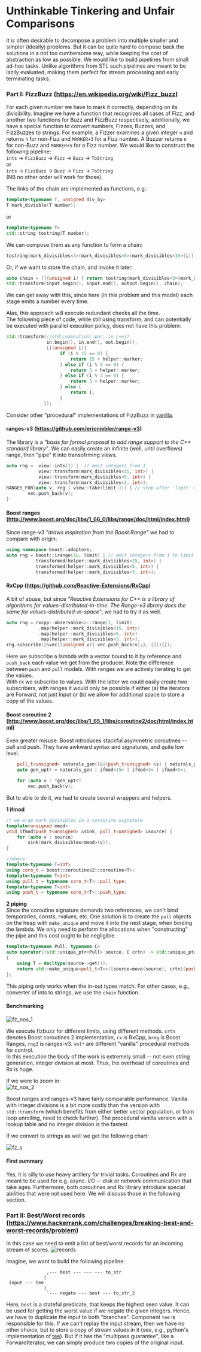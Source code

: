 # Unthinkable Tinkering and Unfair Comparisons

It is often desirable to decompose a problem into multiple smaller and simpler (ideally) problems.
But it can be quite hard to compose back the solutions in a not too cumbersome way, while keeping the cost of abstraction as low as possible. 
We would like to build pipelines from small ad-hoc tasks. Unlike algorithms from STL such pipelines are meant to be lazily evaluated, making them perfect for stream processing and early terminating tasks. 


### Part I: FizzBuzz (https://en.wikipedia.org/wiki/Fizz_buzz)  
For each given number we have to mark it correctly, depending on its divisibility. 
Imagine we have a function that recognizes all cases of Fizz, and another two functions for Buzz and FizzBuzz respectively,
additionally, we have a special function to convert numbers, Fizzes, Buzzes, and FizzBuzzes to strings. 
For example, a Fizzer examines a given integer `n` and returns `n` for non-Fizz and `MARKER+3` for a Fizz number.
A Buzzer returns `n` for non-Buzz and `MARKER+5` for a Fizz number. We would like to construct the following pipeline:  
`ints` → `FizzBuzz` → `Fizz` → `Buzz` → `ToString`  
or  
`ints` → `FizzBuzz` → `Buzz` → `Fizz` → `ToString`  
(NB no other order will work for those).

The links of the chain are implemented as functions, e.g.:
```cpp
template<typename T, unsigned div_by>
T mark_divisble(T number);
```
or
```cpp
template<typename T>
std::string tostring(T number);
```

We can compose them as any function to form a chain:
```cpp
tostring(mark_divisibles<3>(mark_divisibles<5>(mark_divisibles<15>(i))))
```
Or, if we want to store the chain, and invoke it later:
```cpp
auto chain = [](unsigned i) { return tostring(mark_divisibles<3>(mark_divisibles<5>(mark_divisibles<15>(i)))); };
std::transform(input.begin(), input.end(), output.begin(), chain);
```
We can get away with this, since here (in this problem and this model) each stage emits a number every time.

Alas, this approach will execute redundant checks all the time.  
The following piece of code, while still using transform, and can potentially be executed with parallel execution policy, does not have this problem:  
```cpp
std::transform(//std::execution::par, in c++17 
               in.begin(), in.end(), out.begin(), 
               [](unsigned i){
                    if (i % 15 == 0) {
                        return 15 + helper::marker;
                    } else if (i % 5 == 0) {
                        return 5 + helper::marker;
                    } else if (i % 3 == 0) {
                        return 3 + helper::marker;
                    } else {
                        return i;
                    }
              });
```

Consider other "procedural" implementations of FizzBuzz in [vanilla](fzbz_vanilla.h).

#### ranges-v3 (https://github.com/ericniebler/range-v3)
The library is a *"basis for formal proposal to add range support to the C++ standard library"*. 
We can easily create an infinite (well, until overflows) range, then "pipe" it into transofrming views.

```cpp
auto rng =  view::ints(1) |  // emit integers from 1
            view::transform(mark_divisibles<15, int>) |
            view::transform(mark_divisibles<5, int>) |
            view::transform(mark_divisibles<3, int>);
RANGES_FOR(auto v, rng | view::take(limit-1)) { // stop after 'limit' emitted
        vec.push_back(v);
}            
```

#### Boost ranges (http://www.boost.org/doc/libs/1_66_0/libs/range/doc/html/index.html)
Since range-v3 *"draws inspiration from the Boost.Range"* we had to compare with origin: 

```cpp
using namespace boost::adaptors;
auto rng = boost::irange(1u, limit) | // emit integers from 1 to limit
           transformed(helper::mark_divisibles<15, int>) |
           transformed(helper::mark_divisibles<5, int>) |
           transformed(helper::mark_divisibles<3, int>);
```

#### RxCpp (https://github.com/Reactive-Extensions/RxCpp)
A bit of abuse, but since *"Reactive Extensions for C++ is a library of algorithms for values-distributed-in-time. The Range-v3 library does the same for values-distributed-in-space"*, we had to try it as well.
```cpp
auto rng = rxcpp::observable<>::range(1, limit)
            .map(helper::mark_divisibles<15, int>)
            .map(helper::mark_divisibles<5, int>)
            .map(helper::mark_divisibles<3, int>);
rng.subscribe([&vec](unsigned v){ vec.push_back(v);}, [](){});
```
Here we subscribe a lambda with a vector bound to it by reference and `push_back` each value we get from the producer. 
Note the difference between `push` and `pull` models. With ranges we are actively iterating to get the values.  
With rx we subscribe to values. With the latter we could easily create two subscribers, with ranges it would only be possible if either (a) the iterators are Forward, not just Input or (b) we allow for additional space to store a copy of the values.

#### Boost coroutine 2 (http://www.boost.org/doc/libs/1_65_1/libs/coroutine2/doc/html/index.html)
Even greater misuse. Boost introduces stackful asymmetric coroutines -- pull and push. 
They have awkward syntax and signatures, and quite low level. 

```cpp
    pull_t<unsigned> naturals_gen([&](push_t<unsigned> &s) { naturals_g(limit, s); });
    auto gen_uptr = naturals_gen | ifmod<15> | ifmod<3> | ifmod<5>;

    for (auto v : *gen_uptr)
        vec.push_back(v);
```

But to able to do it, we had to create several wrappers and helpers.

**1 ifmod**
```cpp
// we wrap mark_divisibles in a coroutine signature 
template<unsigned mmod>
void ifmod(push_t<unsigned> &sink, pull_t<unsigned> &source) {
    for (auto v : source)
        sink(mark_divisibles<mmod>(v));
}

//where:
template<typename T=int>
using coro_t = boost::coroutines2::coroutine<T>;
template<typename T=int>
using pull_t = typename coro_t<T>::pull_type;
template<typename T=int>
using push_t = typename coro_t<T>::push_type;
```

**2 piping**  
Since the coroutine signature demands two references, we can't bind temporaries, consts, rvalues, etc. 
One solution is to create the `pull` objects on the heap with `make_unique` and move it into the next stage, 
when binding the lambda. 
We only need to perform the allocations when "constructing" the pipe and this cost ought to be negligible. 
```cpp
template<typename Pull, typename C>
auto operator|(std::unique_ptr<Pull> source, C crtn) -> std::unique_ptr<pull_t<decltype(source->get())>>
{
    using T = decltype(source->get());
    return std::make_unique<pull_t<T>>([source=move(source), crtn](push_t<T>& sink){ crtn(sink, *source); });
};
```
This piping only works when the in-out types match. For other cases, e.g., converter of ints to strings, we use the `chain` function.

#### Benchmarking
![fz_nos_1](fz_nostr_1.png)

We execute fizbuzz for different limits, using different methods. 
`crtn` denotes Boost coroutines 2 implementation, `rx` is RxCpp, `brng` is Boost Ranges, 
`rng3` is ranges-v3. `vnl*` are different "vanilla" procedural methods for control.   
In this execution the body of the work is extremely small -- not even string generation, integer division at most. 
Thus, the overhead of coroutines and Rx is huge.   

If we were to zoom in:  
![fz_nos_2](fz_nostr_2.png)

Boost ranges and ranges-v3 have fairly comparable performance. Vanilla with integer divisions is a bit more costly than the version with `std::transform` (which benefits from either better vector population, or from loop unrolling, need to check further).
The procedural vanilla version with a lookup table and no integer division is the fastest.

If we convert to strings as well we get the following chart:

![fz_s](fz_str.png)   

#### First summary
Yes, it is silly to use heavy artillery for trivial tasks. Coroutines and Rx are meant to be used for e.g. async. I/O -- disk or network communication that take ages.
Furthermore, both coroutines and Rx library introduce special abilities that were not used here. 
We will discuss those in the following section.

### Part II: Best/Worst records (https://www.hackerrank.com/challenges/breaking-best-and-worst-records/problem)

In this case we need to emit a list of best/worst records for an incoming stream of scores. 
![records](https://s3.amazonaws.com/hr-assets/0/1487360234-6bca5c518d-breakingbest3.png)

Imagine, we want to build the following pipeline:
```
               ,--- best --- --- --- to_str
              |                 
 input --- tee                  
              |
               `--- negate --- best --- to_str_2
```

Here, `best` is a stateful predicate, that keeps the highest seen value. 
It can be used for getting the worst value if we negate the given integers.
Hence, we have to duplicate the input to both "branches". 
Component `tee` is responsible for this. If we can't replay the input stream, 
then we have no other choice, but to store a copy of stream values in it 
(see, e.g., python's implementation of [tee](https://docs.python.org/2/library/itertools.html#itertools.tee)).
But if it has the "multipass guarantee", like a ForwardIterator, we can simply produce two copies of the original input.


 
